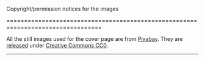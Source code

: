 Copyright/permission notices for the images

=================================================================================

All the still images used for the cover page are from [Pixabay](https://pixabay.com/). They are [released](https://pixabay.com/en/blog/posts/public-domain-images-what-is-allowed-and-what-is-4/) under [Creative Commons CC0](https://creativecommons.org/publicdomain/zero/1.0/deed.en).

---------------------------------------------------------------------------------






